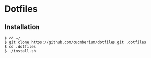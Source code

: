 # Dotfiles

## Installation
```
$ cd ~/
$ git clone https://github.com/cucmberium/dotfiles.git .dotfiles
$ cd .dotfiles
$ ./install.sh
```
